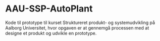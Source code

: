 # AAU-SSP-AutoPlant
Kode til prototype til kurset Struktureret produkt- og systemudvikling på Aalborg Universitet, hvor opgaven er at gennemgå processen med at designe et produkt og udvikle en prototype.
